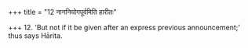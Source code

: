 +++
title = "12 नाननियोगपूर्वमिति हारीतः"

+++
12. 'But not if it be given after an express previous announcement;' thus says Hārita.
